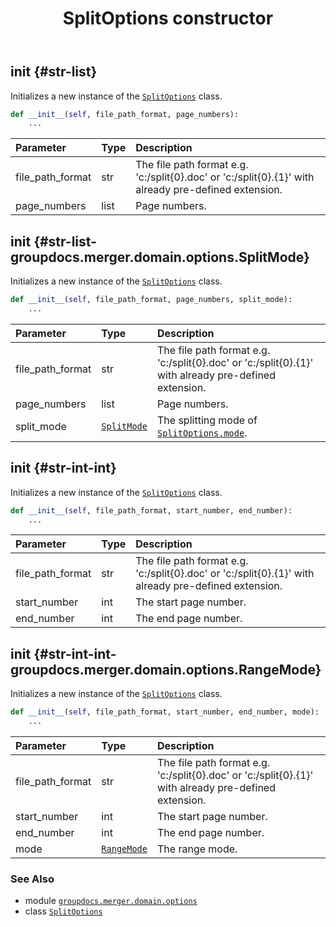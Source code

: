 ﻿---
title: SplitOptions constructor
second_title: GroupDocs.Merger for Python via .NET API References
description: 
type: docs
url: /python-net/groupdocs.merger.domain.options/splitoptions/__init__/
is_root: false
weight: 10
---

## __init__ {#str-list}

Initializes a new instance of the [`SplitOptions`](/merger/python-net/groupdocs.merger.domain.options/splitoptions) class.



```python
def __init__(self, file_path_format, page_numbers):
    ...
```


| Parameter | Type | Description |
| :- | :- | :- |
| file_path_format | str | The file path format e.g. 'c:/split{0}.doc' or 'c:/split{0}.{1}' with already pre-defined extension. |
| page_numbers | list | Page numbers. |


## __init__ {#str-list-groupdocs.merger.domain.options.SplitMode}

Initializes a new instance of the [`SplitOptions`](/merger/python-net/groupdocs.merger.domain.options/splitoptions) class.



```python
def __init__(self, file_path_format, page_numbers, split_mode):
    ...
```


| Parameter | Type | Description |
| :- | :- | :- |
| file_path_format | str | The file path format e.g. 'c:/split{0}.doc' or 'c:/split{0}.{1}' with already pre-defined extension. |
| page_numbers | list | Page numbers. |
| split_mode | [`SplitMode`](/merger/python-net/groupdocs.merger.domain.options/splitmode) | The splitting mode of [`SplitOptions.mode`](/merger/python-net/groupdocs.merger.domain.options/splitoptions#mode). |


## __init__ {#str-int-int}

Initializes a new instance of the [`SplitOptions`](/merger/python-net/groupdocs.merger.domain.options/splitoptions) class.



```python
def __init__(self, file_path_format, start_number, end_number):
    ...
```


| Parameter | Type | Description |
| :- | :- | :- |
| file_path_format | str | The file path format e.g. 'c:/split{0}.doc' or 'c:/split{0}.{1}' with already pre-defined extension. |
| start_number | int | The start page number. |
| end_number | int | The end page number. |


## __init__ {#str-int-int-groupdocs.merger.domain.options.RangeMode}

Initializes a new instance of the [`SplitOptions`](/merger/python-net/groupdocs.merger.domain.options/splitoptions) class.



```python
def __init__(self, file_path_format, start_number, end_number, mode):
    ...
```


| Parameter | Type | Description |
| :- | :- | :- |
| file_path_format | str | The file path format e.g. 'c:/split{0}.doc' or 'c:/split{0}.{1}' with already pre-defined extension. |
| start_number | int | The start page number. |
| end_number | int | The end page number. |
| mode | [`RangeMode`](/merger/python-net/groupdocs.merger.domain.options/rangemode) | The range mode. |



### See Also
* module [`groupdocs.merger.domain.options`](../../)
* class [`SplitOptions`](/merger/python-net/groupdocs.merger.domain.options/splitoptions)
